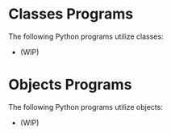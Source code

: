 # Classes Programs

The following Python programs utilize classes:
- (WIP)

# Objects Programs
The following Python programs utilize objects:
- (WIP)
